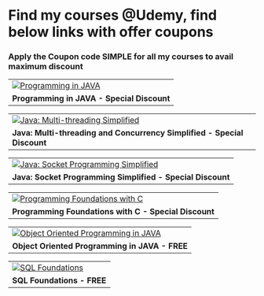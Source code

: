 <h1> Find my courses @Udemy, find below links with offer coupons </h1>
<h3>Apply the Coupon code <b>SIMPLE</b> for all my courses to avail maximum discount</h3>
<table>
   <tr>
      <td>
         <a href="https://www.udemy.com/java-by-sagar/?couponCode=SIMPLE" target="_blank" rel="noopener">
         <img class="merchandising-course-card--card__image--upq5w" src="https://udemy-images.udemy.com/course/240x135/991254_d0df_4.jpg" alt="Programming in JAVA" />
         </a>
      </td>
   </tr>
   <tr>
      <td>
         <b>Programming in JAVA - Special Discount</b>
      </td>
   </tr>
</table>
<table>
   <tr>
      <td>
         <a href="https://www.udemy.com/java-multi-threading-by-sagar/?couponCode=SIMPLE" target="_blank" rel="noopener">
         <img class="merchandising-course-card--card__image--upq5w" src="https://udemy-images.udemy.com/course/240x135/1446286_e716_5.jpg" alt="Java: Multi-threading Simplified" />
         </a>
      </td>
   </tr>
   <tr>
      <td>
         <b>Java: Multi-threading and Concurrency Simplified - Special Discount</b>
      </td>
   </tr>
</table>
<table>
   <tr>
      <td>
         <a href="https://www.udemy.com/java-socket-programming-by-sagar/?couponCode=SIMPLE" target="_blank" rel="noopener">
         <img class="merchandising-course-card--card__image--upq5w" src="https://udemy-images.udemy.com/course/240x135/1456946_d9b4_3.jpg" alt="Java: Socket Programming Simplified" />
         </a>
      </td>
   </tr>
   <tr>
      <td>
         <b>Java: Socket Programming Simplified - Special Discount </b>
      </td>
   </tr>
</table>
<table>
   <tr>
      <td>
         <a href="https://www.udemy.com/course/c-programming-tutorial-by-sagar/?referralCode=FC565B03485EAE3F127B" target="_blank" rel="noopener">
         <img class="merchandising-course-card--card__image--upq5w" src="https://img-a.udemycdn.com/course/240x135/2464724_0c7a_3.jpg" alt="Programming Foundations with C" />
         </a>
      </td>
   </tr>
   <tr>
      <td>
         <b>Programming Foundations with C - Special Discount </b>
      </td>
   </tr>
</table>

<table>
   <tr>
      <td>
         <a href="https://www.udemy.com/course/object-oriented-programming-in-java/" target="_blank" rel="noopener">
         <img class="merchandising-course-card--card__image--upq5w" src="https://img-a.udemycdn.com/course/240x135/2181922_67c1_3.jpg" alt="Object Oriented Programming in JAVA" />
         </a>
      </td>
   </tr>
   <tr>
      <td>
         <b>Object Oriented Programming in JAVA - FREE</b>
      </td>
   </tr>
</table>

<table>
   <tr>
      <td>
         <a href="https://www.udemy.com/sql-essentials-for-beginners/" target="_blank" rel="noopener">
         <img class="merchandising-course-card--card__image--upq5w" src="https://udemy-images.udemy.com/course/240x135/976478_da85_9.jpg" alt="SQL Foundations" />
         </a>
      </td>
   </tr>
   <tr>
      <td>
         <b>SQL Foundations - FREE </b>
      </td>
   </tr>
</table>
